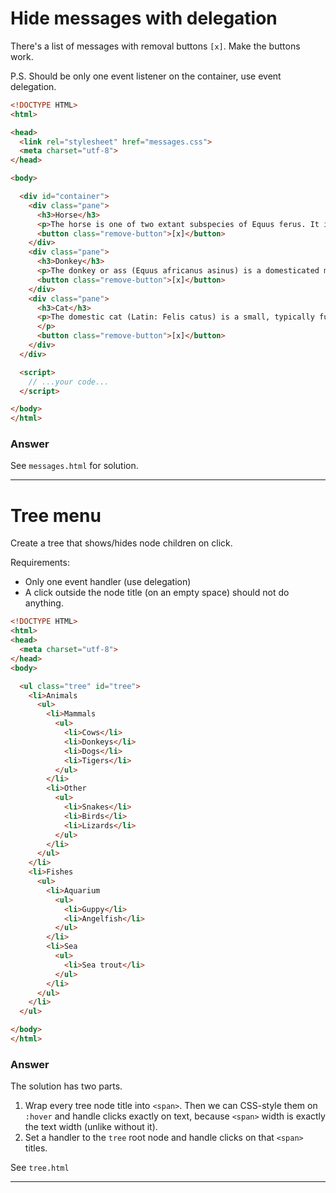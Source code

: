 # Hide messages with delegation

There's a list of messages with removal buttons `[x]`. Make the buttons work.

P.S. Should be only one event listener on the container, use event delegation.

```html
<!DOCTYPE HTML>
<html>

<head>
  <link rel="stylesheet" href="messages.css">
  <meta charset="utf-8">
</head>

<body>

  <div id="container">
    <div class="pane">
      <h3>Horse</h3>
      <p>The horse is one of two extant subspecies of Equus ferus. It is an odd-toed ungulate mammal belonging to the taxonomic family Equidae. The horse has evolved over the past 45 to 55 million years from a small multi-toed creature, Eohippus, into the large, single-toed animal of today.</p>
      <button class="remove-button">[x]</button>
    </div>
    <div class="pane">
      <h3>Donkey</h3>
      <p>The donkey or ass (Equus africanus asinus) is a domesticated member of the horse family, Equidae. The wild ancestor of the donkey is the African wild ass, E. africanus. The donkey has been used as a working animal for at least 5000 years.</p>
      <button class="remove-button">[x]</button>
    </div>
    <div class="pane">
      <h3>Cat</h3>
      <p>The domestic cat (Latin: Felis catus) is a small, typically furry, carnivorous mammal. They are often called house cats when kept as indoor pets or simply cats when there is no need to distinguish them from other felids and felines. Cats are often valued by humans for companionship and for their ability to hunt vermin.
      </p>
      <button class="remove-button">[x]</button>
    </div>
  </div>

  <script>
    // ...your code...
  </script>

</body>
</html>
```

### Answer

See `messages.html` for solution.


---

# Tree menu

Create a tree that shows/hides node children on click.

Requirements:

- Only one event handler (use delegation)
- A click outside the node title (on an empty space) should not do anything.

```html
<!DOCTYPE HTML>
<html>
<head>
  <meta charset="utf-8">
</head>
<body>

  <ul class="tree" id="tree">
    <li>Animals
      <ul>
        <li>Mammals
          <ul>
            <li>Cows</li>
            <li>Donkeys</li>
            <li>Dogs</li>
            <li>Tigers</li>
          </ul>
        </li>
        <li>Other
          <ul>
            <li>Snakes</li>
            <li>Birds</li>
            <li>Lizards</li>
          </ul>
        </li>
      </ul>
    </li>
    <li>Fishes
      <ul>
        <li>Aquarium
          <ul>
            <li>Guppy</li>
            <li>Angelfish</li>
          </ul>
        </li>
        <li>Sea
          <ul>
            <li>Sea trout</li>
          </ul>
        </li>
      </ul>
    </li>
  </ul>

</body>
</html>
```

### Answer

The solution has two parts.

1. Wrap every tree node title into `<span>`. Then we can CSS-style them on `:hover` and handle clicks exactly on text, because `<span>` width is exactly the text width (unlike without it).
2. Set a handler to the `tree` root node and handle clicks on that `<span>` titles.

See `tree.html`

---

